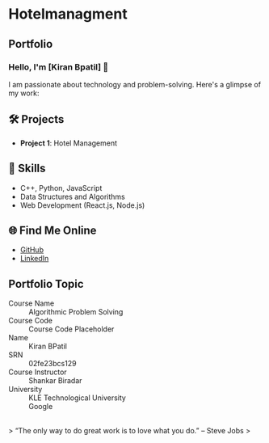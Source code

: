# Hotelmanagment
## Portfolio

### Hello, I'm [Kiran Bpatil] 👋

I am passionate about technology and problem-solving. Here's a glimpse of my work:

## 🛠️ Projects
- **Project 1**: Hotel Management


## 🚀 Skills
- C++, Python, JavaScript
- Data Structures and Algorithms
- Web Development (React.js, Node.js)

## 🌐 Find Me Online
- [GitHub](https://github.com/your-github-KiranYBPatil)
- [LinkedIn](https://linkedin.com/in/your-linkedin-profile)

## Portfolio Topic

<dl>
<dt>Course Name</dt>
<dd>Algorithmic Problem Solving</dd>
<dt>Course Code</dt>
<dd>Course Code Placeholder</dd>
<dt>Name</dt>
<dd>Kiran BPatil</dd>
<dt>SRN</dt>
<dd>02fe23bcs129</dd>
<dt>Course Instructor</dt>
<dd>Shankar Biradar</dd>
<dt>University</dt>
<dd>KLE Technological University</dd>
<dt></dt>
<dd>Google</dd>
</dl>

<br> 
> “The only way to do great work is to love what you do.” – Steve Jobs
>
